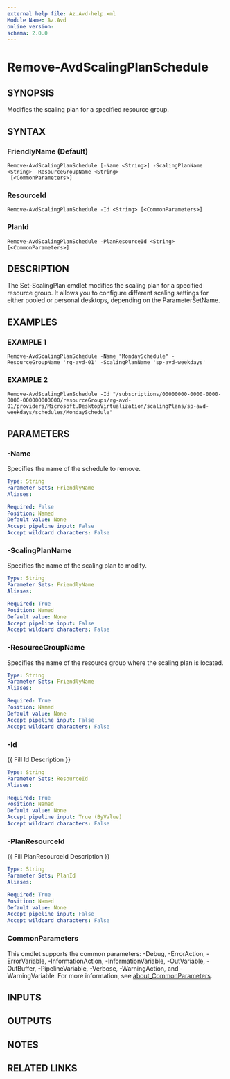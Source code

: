 ```yaml
---
external help file: Az.Avd-help.xml
Module Name: Az.Avd
online version:
schema: 2.0.0
---
```


# Remove-AvdScalingPlanSchedule

## SYNOPSIS
Modifies the scaling plan for a specified resource group.

## SYNTAX

### FriendlyName (Default)
```
Remove-AvdScalingPlanSchedule [-Name <String>] -ScalingPlanName <String> -ResourceGroupName <String>
 [<CommonParameters>]
```

### ResourceId
```
Remove-AvdScalingPlanSchedule -Id <String> [<CommonParameters>]
```

### PlanId
```
Remove-AvdScalingPlanSchedule -PlanResourceId <String> [<CommonParameters>]
```

## DESCRIPTION
The Set-ScalingPlan cmdlet modifies the scaling plan for a specified resource group.
It allows you to configure different scaling settings for either pooled or personal desktops, depending on the ParameterSetName.

## EXAMPLES

### EXAMPLE 1
```
Remove-AvdScalingPlanSchedule -Name "MondaySchedule" -ResourceGroupName 'rg-avd-01' -ScalingPlanName 'sp-avd-weekdays'
```

### EXAMPLE 2
```
Remove-AvdScalingPlanSchedule -Id "/subscriptions/00000000-0000-0000-0000-000000000000/resourceGroups/rg-avd-01/providers/Microsoft.DesktopVirtualization/scalingPlans/sp-avd-weekdays/schedules/MondaySchedule"
```

## PARAMETERS

### -Name
Specifies the name of the schedule to remove.

```yaml
Type: String
Parameter Sets: FriendlyName
Aliases:

Required: False
Position: Named
Default value: None
Accept pipeline input: False
Accept wildcard characters: False
```

### -ScalingPlanName
Specifies the name of the scaling plan to modify.

```yaml
Type: String
Parameter Sets: FriendlyName
Aliases:

Required: True
Position: Named
Default value: None
Accept pipeline input: False
Accept wildcard characters: False
```

### -ResourceGroupName
Specifies the name of the resource group where the scaling plan is located.

```yaml
Type: String
Parameter Sets: FriendlyName
Aliases:

Required: True
Position: Named
Default value: None
Accept pipeline input: False
Accept wildcard characters: False
```

### -Id
{{ Fill Id Description }}

```yaml
Type: String
Parameter Sets: ResourceId
Aliases:

Required: True
Position: Named
Default value: None
Accept pipeline input: True (ByValue)
Accept wildcard characters: False
```

### -PlanResourceId
{{ Fill PlanResourceId Description }}

```yaml
Type: String
Parameter Sets: PlanId
Aliases:

Required: True
Position: Named
Default value: None
Accept pipeline input: False
Accept wildcard characters: False
```

### CommonParameters
This cmdlet supports the common parameters: -Debug, -ErrorAction, -ErrorVariable, -InformationAction, -InformationVariable, -OutVariable, -OutBuffer, -PipelineVariable, -Verbose, -WarningAction, and -WarningVariable. For more information, see [about_CommonParameters](http://go.microsoft.com/fwlink/?LinkID=113216).

## INPUTS

## OUTPUTS

## NOTES

## RELATED LINKS
